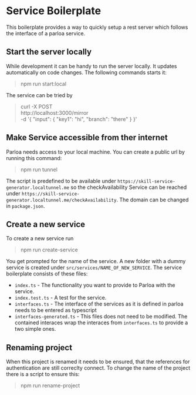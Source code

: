 # Service Boilerplate
This boilerplate provides a way to quickly setup a rest server which follows the interface of a parloa service.

## Start the server locally
While development it can be handy to run the server locally. It updates automatically on code changes. The following commands starts it:
> npm run start:local

The service can be tried by
> curl -X POST \
  http://localhost:3000/mirror \
  -d '{
    "input": {
        "key1": "hi",
        "branch": "there"
    }
}'

## Make Service accessible from ther internet
Parloa needs access to your local machine. You can create a public url by running this command: 
> npm run tunnel

The script is predefined to be available under `https://skill-service-generator.localtunnel.me` so the checkAvailability Service can be reached under `https://skill-service-generator.localtunnel.me/checkAvailability`. The domain can be changed in `package.json`.

## Create a new service
To create a new service run
> npm run create-service

You get prompted for the name of the service. A new folder with a dummy service is created under `src/services/NAME_OF_NEW_SERVICE`. The service boilerplate consists of these files:
- `index.ts` - The functionality you want to provide to Parloa with the service.
- `index.test.ts` - A test for the service.
- `interfaces.ts` - The interface of the services as it is defined in parloa needs to be entered as typescript
- `interfaces-generated.ts` - This files does not need to be modified. The contained interaces wrap the interaces from `interfaces.ts` to provide a two simple ones.

## Renaming project
When this project is renamed it needs to be ensured, that the references for authentication are still correclty connect. To change the name of the project there is a script to ensure this:
> npm run rename-project